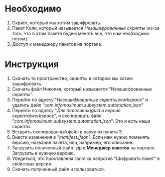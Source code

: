 # Необходимо
1. Скрипт, который мы хотим зашифровать.
2. Пакет Коли, который называется *Незашифрованные скрипты* (из-за того, что в этом пакете будем менять все, что нам необходимо потом).
3. Доступ к менеджеру пакетов на портале.

# Инструкция
1. Скачать то пространство, скрипты в котором мы хотим зашифровать.
2. Скачать файл Николая, который называется "Незашифрованные скрипты".
3. Перейти по адресу "*Незашифрованные скрипты\workspace*" и удалить файл "*com.infomaximum.subsystem.automation.json*"
4. Перейти по адресу "*Для переливок\guid и версия скрипта\workspace*", и скопировать файл "*com.infomaximum.subsystem.automation.json*". Это и есть наши скрипты.
5. Вставить скопированный файл в папку из пункта 3.
6. Внести изменения в "*manifest.jfson*". Если нам нужно поменять версию, название пакета, или, например, его описание.
7. Загрузить полученный файл .zip в **Менеджер пакетов** на портале. Загрузить в нужную версию.
8. Убедиться, что проставлена галочка напротив "Шифровать пакет" в свойствах версии.
9. Скачать полученный файл и пользоваться.